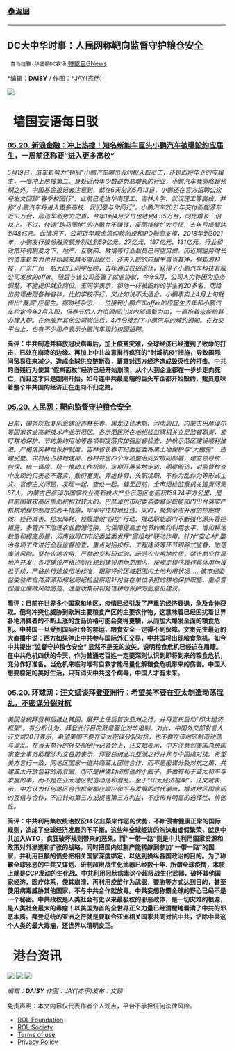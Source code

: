 ###  [:house:返回](README.md)
---


## DC大中华时事：人民网称靶向监督守护粮仓安全
` 喜马拉雅-华盛顿DC农场` [轉載自GNews](https://gnews.org/zh-hans/2569965/)

*编辑：**DAISY** / 作图：*JAY(杰伊)
 
![](http://himalayawashingtondc.org/wp-content/uploads/2021/08/ScreenShot-2021-08-01-at-17.25.09@2x.png)
 
#   墙国妄语每日驳
 
### [**05.20.** 新浪金融：冲上热搜！知名新能车巨头小鹏汽车被曝毁约应届生，一周前还称要“进入更多高校”](https://finance.sina.com.cn/chanjing/gsnews/2022-05-20/doc-imcwipik0850992.shtml)
 
*5月19日，造车新势力“销冠”小鹏汽车曝出毁约拟入职员工，还是即将毕业的应届生，一度冲上热搜第二。身处近两年少数逆势高增长的行业，小鹏汽车裁员略超预期之外。中国基金报记者注意到，就在6天前的5月13日，小鹏还在官方招聘公众号发文回顾“春季校园行”，此前已走进华南理工、吉林大学、武汉理工等高校，并称“小鹏汽车将进入更多高校，我们愿与你同行”。小鹏汽车2021年交付新能源车近10万台，居造车新势力之首，今年1到4月交付也达到4.35万台，同比增长一倍以上。不过，快速“跑马圈地”的小鹏并不赚钱，反而持续扩大亏损，去年亏损额达到48亿元。此情况下，公司近年现金流仰赖创投和IPO融资支撑，2018年到2021年，小鹏发行股份融资额分别达到59亿元、27亿元、187亿元、131亿元。行业和政策环境剧变之下，地产、互联网、教培等行业裁员已司空见惯。而近期逆势增长的造车新势力也开始越来越多曝出裁员，还未入职的应届生首当其冲。据新浪科技，广东广州一名大四王同学反映，去年通过校招途径，获得了小鹏汽车科技有限公司发放的offer。随后与该公司签署了就业协议，今年5月，公司人力称因为业务调整，不能提供就业岗位。王同学表示，和他一样被毁约的学生有20多名，而给出的理由则各种各样，比如学校不行，又比如说不太适合。小鹏事实上4月上旬就传出“裁员”应届生。据财经杂志，一位接到小鹏汽车offer的应届生去年和小鹏汽车约定今年2月入职，但春节后人力资源部门以内部调整为由，一直拖着未能给其办理入职。在他放弃其他公司岗位后，4月份接到了小鹏汽车的解约通知。在社交平台上，也有不少用户表示小鹏汽车毁约校园招聘。*
 
**简评：中共制造并释放冠状病毒后，加上疫苗灾难，全球经济已经遭到了致命的打击，已处在崩溃的边缘。再加上中共故意推行疯狂的“封城抗疫”措施，导致国际间贸易往来减少、造成全球供应链断裂，蓄意对西方经济造成毁灭性的打击。中共的自残行为使其“假擀面杖“经济已经开始崩溃，从个人到企业都在一步步走向死亡，而且这才只是刚刚开始。如今连中共最高端的巨头车企都开始毁约，裁员意味着整个中共国的经济正在走向不归之路。**
 
### [05.20. 人民网：靶向监督守护粮仓安全](http://fanfu.people.com.cn/n1/2022/0520/c64371-32425738.html)
 
*日前，国务院批复同意建设吉林长春、黑龙江佳木斯、河南周口、内蒙古巴彦淖尔等国家农业高新技术产业示范区。各示范区所在地纪检监察机关立足监督职责，紧盯耕地保护、节约集约用地等各项制度落实加强监督检查，护航示范区建设顺利推进。严格落实耕地保护制度，吉林省长春市纪委监委将黑土地保护与“大棚房”、违建别墅、农村乱占耕地建房、合村并居四个专项整治同安排同部署，建立领导统一包保、统一调度、统一推动工作机制，定期开展实地走访、明察暗访，对监督检查中发现的只表态不落实、敷衍塞责、弄虚作假、失职渎职、不作为乱作为等形式主义、官僚主义问题，发现一起、查处一起。截至目前，全市纪检监察机关追责问责57人。内蒙古巴彦淖尔国家农业高新技术产业示范区总面积139.74平方公里，是目前国家农高区里面积相对较大的。巴彦淖尔市纪委监委督促职能部门出台落实严格耕地保护制度的若干措施，牢牢守住耕地红线。同时，聚焦全市开展的控肥增效、控药减害、控水降耗、控膜提效“四控”行动，推动职能部门不断强化源头管控措施，多管齐下治理农业面源污染。为保障提高土地节约集约利用水平，增加耕地数量和提高质量，河南省周口市纪委监委发挥“室组地”联动作用，针对“空心村”整治各项工作进行全程监督检查，重点对招投标、工程建设等环节跟踪式监督，防范廉洁风险。坚持农地农用，严禁改变科研试验、示范农业用地性质，禁止商业性房地产开发；各项建设严格控制在规划建设用地范围内，按规定程序履行具体用地报批手续，严格执行建设用地标准，跟踪评价区域范围内土地利用状况……该市纪委监委驻市自然资源和规划局纪检监察组针对驻在单位承担的耕地保护职能，重点督促强化廉政风险防范、注重收集研判处理耕地保护方面意见建议。*
 
**简评：目前在世界多个国家和地区，疫情已经引发了严重的经济衰退，危及食物获取。俄乌冲突也威胁到欧洲主要粮食产区的主要农作物，这意味着已经困扰着世界各地消费者的不断上涨的食品价格可能会变得更糟，从而加大爆发全面的粮食危机。中共国一旦受到国际社会的禁运，粮食安全一定得不到保障。文贵先生最近的大直播中说：西方如果停止中共参与国际外汇交易，中共国将出现粮食危机。如今中共提出“监督守护粮仓安全” 显然不是无的放矢，说明粮食危机已经迫在眉睫。在中共危机四伏的今天，作为普通老百姓一定要深刻认识到即将到来的粮食危机，充分作好准备。当危机来临时唯有自救才能尽量化解粮食危机带来的伤害。中国人想要稳定的美好生活，只有消灭中共这个病毒，中国人才有未来。**
 
### **[05.20. 环球网：汪文斌谈拜登亚洲行：希望美不要在亚太制造动荡混乱，不密谋分裂对抗](https://world.huanqiu.com/article/485LpSCUNj7)**
 
*美国总统拜登稍后抵达韩国，展开上任后首次亚洲之行，并将宣布启动“印太经济框架”。有分析认为，拜登此行目的就是强化对华遏制。对此，中国外交部发言人汪文斌20日表示，希望美国不要在亚太密谋分裂对抗，也不要在该地区制造动荡与混乱。在当天举行的外交部例行记者会上，汪文斌表示，中方注意到美国总统国家安全事务助理沙利文日前表示，拜登总统此次亚洲之行并非与中国搞对抗。希望美方言行一致，同地区国家一道共商亚太团结合作，而不是密谋分裂对抗之策，共建亚太开放包容的朋友圈，而不是拼凑封闭排他的小圈子，多做有利于亚太和平与发展的事，而不是在亚太地区制造动荡和混乱。至于“印太经济框架”，汪文斌表示，中方认为任何地区合作框架都应顺应和平与发展的时代潮流，增进地区国家间的互信与合作，不应针对第三方或损害第三方利益，不应带有明显的选择性、排他性。*
 
**简评：中共利用集权统治奴役14亿韭菜来作恶的优势，不断侵害健康正常的国际规则，造成了全球经济发展的不平衡。这些年全球经济的泡沫和虚假繁荣，就是中共加入WTO，疯狂破坏规则带来的恶果。而“一带一路“则是中共利用国家资源和政策对外渗透和扩张的战略，同时把国内过剩产能转嫁到参加“一带一路”的国家，并利用巨额的债务把相关国家深度绑定，以达到操纵各国政治的目的。为了称霸全球邪恶的中共又谋划、研制超限战生化武器已经数十年.  所谓全球疫情，本质上就是CCP发动的生化战。中共利用冠状病毒这个超限战生化武器，破坏其他国家经济，医疗体系，使其崩溃，再利用疫苗作为武器，要胁等方式达到目的，甚至使用病毒威胁其他国家，不与中共合作就放毒。中共妄想称霸全球的野心已经不是一个秘密。中共政权是人类社会有史以来最极权的邪恶政体，是一切灾难的根源，是人类社会最大的毒瘤！以美国为首的全世界正义力量已经清醒地看清了中共的邪恶本质。拜登总统的亚洲之行就是要联合亚洲相关国家共同对抗中共，铲除中共这个人类的最大毒瘤，还世界以清明良正。**
 
#   港台资讯
 ![](https://media.discordapp.net/attachments/858887785507323904/977363411904118804/D.C_Cre8GreatChina.001.jpeg?width=963&amp;height=541) ![](https://media.discordapp.net/attachments/858887785507323904/977363412252262450/D.C_Cre8GreatChina.002.jpeg?width=963&amp;height=541) ![](https://media.discordapp.net/attachments/858887785507323904/977363412692660244/D.C_Cre8GreatChina.003.jpeg?width=963&amp;height=541) 

*编辑：**DAISY***
*作图：JAY(杰伊)发布：文顾*

免责声明：本文内容仅代表作者个人观点，平台不承担任何法律风险。
  
- [ROL Foundation](https://rolfoundation.org/)
- [ROL Society](https://rolsociety.org/)
- [Terms of use](https://gnews.org/terms-of-use-3/)
- [Privacy Policy](https://gnews.org/privacy-policy/)
